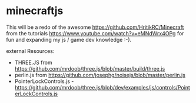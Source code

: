 # minecraftjs

This will be a redo of the awesome https://github.com/HritikRC/Minecraft from the tutorials https://www.youtube.com/watch?v=eMNdWrx4OPg for fun and expanding my js / game dev knowledge :-).

external Resources:
- THREE.JS from https://github.com/mrdoob/three.js/blob/master/build/three.js
- perlin.js from https://github.com/josephg/noisejs/blob/master/perlin.js
- PointerLockControls.js - https://github.com/mrdoob/three.js/blob/dev/examples/js/controls/PointerLockControls.js
